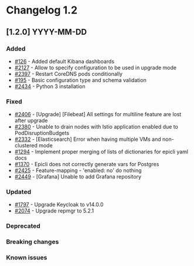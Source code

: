 # Changelog 1.2

## [1.2.0] YYYY-MM-DD

### Added

- [#126](https://github.com/epiphany-platform/epiphany/issues/126) - Added default Kibana dashboards
- [#2127](https://github.com/epiphany-platform/epiphany/issues/2127) - Allow to specify configuration to be used in upgrade mode
- [#2397](https://github.com/epiphany-platform/epiphany/issues/2397) - Restart CoreDNS pods conditionally
- [#195](https://github.com/epiphany-platform/epiphany/issues/195) - Basic configuration type and schema validation
- [#2434](https://github.com/epiphany-platform/epiphany/issues/2434) - Python 3 installation

### Fixed

- [#2406](https://github.com/epiphany-platform/epiphany/issues/2406) - [Upgrade] [Filebeat] All settings for multiline feature are lost after upgrade
- [#2380](https://github.com/epiphany-platform/epiphany/issues/2380) - Unable to drain nodes with Istio application enabled due to PodDisruptionBudgets
- [#2332](https://github.com/epiphany-platform/epiphany/issues/2332) - [Elasticsearch] Error when having multiple VMs and non-clustered mode
- [#1294](https://github.com/epiphany-platform/epiphany/issues/1294) - Implement proper merging of lists of dictionaries for epicli yaml docs 
- [#1370](https://github.com/epiphany-platform/epiphany/issues/1370) - Epicli does not correctly generate vars for Postgres
- [#2425](https://github.com/epiphany-platform/epiphany/issues/2425) - Feature-mapping - 'enabled: no' do nothing
- [#2449](https://github.com/epiphany-platform/epiphany/issues/2449) - [Grafana] Unable to add Grafana repository

### Updated

- [#1797](https://github.com/epiphany-platform/epiphany/issues/1797) - Upgrade Keycloak to v14.0.0
- [#2074](https://github.com/epiphany-platform/epiphany/issues/2074) - Upgrade repmgr to 5.2.1

### Deprecated

### Breaking changes

### Known issues
